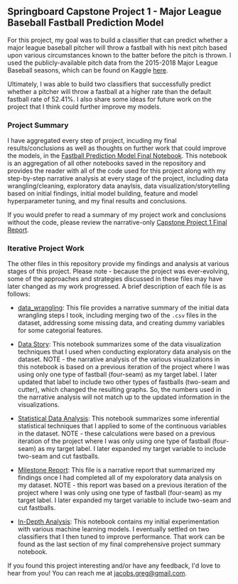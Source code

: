 ## Springboard Capstone Project 1 - Major League Baseball Fastball Prediction Model

For this project, my goal was to build a classifier that can predict whether a major league baseball pitcher will throw a fastball with his next pitch based upon various circumstances known to the batter before the pitch is thrown.  I used the publicly-available pitch data from the 2015-2018 Major League Baseball seasons, which can be found on Kaggle [here](https://www.kaggle.com/pschale/mlb-pitch-data-20152018).

Ultimately, I was able to build two classifiers that successfully predict whether a pitcher will throw a fastball at a higher rate than the default fastball rate of 52.41%.  I also share some ideas for future work on the project that I think could further improve my models.



### Project Summary

I have aggregated every step of project, incuding my final results/conclusions as well as thoughts on further work that could improve the models, in the [Fastball Prediction Model Final Notebook](https://github.com/gmj110680/fastball-prediction-model/blob/master/Fastball_Prediction_Model_Final_Notebook.ipynb).  This notebook is an aggregation of all other notebooks saved in the repository and provides the reader with all of the code used for this project along with my step-by-step narrative analysis at every stage of the project, including data wrangling/cleaning, exploratory data anaylsis, data visualization/storytelling based on initial findings, initial model building, feature and model hyperparameter tuning, and my final results and conclusions.

If you would prefer to read a summary of my project work and conclusions without the code, please review the narrative-only [Capstone Project 1 Final Report](https://github.com/gmj110680/fastball-prediction-model/blob/master/Capstone_Project_1_Final_Report.pdf).

### Iterative Project Work

The other files in this repository provide my findings and analysis at various stages of this project.  Please note - because the project was ever-evolving, some of the approaches and strategies discussed in these files may have later changed as my work progressed.  A brief description of each file is as follows:

-  [data_wrangling](https://github.com/gmj110680/fastball-prediction-model/blob/master/data_wrangling.pdf): This file provides a narrative summary of the initial data wrangling steps I took, including merging two of the `.csv` files in the dataset, addressing some missing data, and creating dummy variables for some categorial features.

-  [Data Story](https://github.com/gmj110680/fastball-prediction-model/blob/master/Data_Story_Final.ipynb):  This notebook summarizes some of the data visualization techniques that I used when conducting exploratory data analysis on the dataset.  NOTE - the narrative analysis of the various visualizations in this notebook is based on a previous iteration of the project where I was using only one type of fastball (four-seam) as my target label.  I later updated that label to include two other types of fastballs (two-seam and cutter), which changed the resulting graphs.  So, the numbers used in the narrative analysis will not match up to the updated information in the visualizations.

-  [Statistical Data Analysis](https://github.com/gmj110680/fastball-prediction-model/blob/master/Statistical_Data_Analysis.ipynb):  This notebook summarizes some inferential statistical techniques that I applied to some of the continuous variables in the dataset.  NOTE - these calculations were based on a previous iteration of the project where I was only using one type of fastball (four-seam) as my target label.  I later expanded my target variable to include two-seam and cut fastballs.

-  [Milestone Report](https://github.com/gmj110680/fastball-prediction-model/blob/master/Capstone_Project_1_Milestone_Report.pdf):  This file is a narrative report that summarized my findings once I had completed all of my expoloratory data analysis on my dataset.  NOTE - this report was based on a previous iteration of the project where I was only using one type of fastball (four-seam) as my target label.  I later expanded my target variable to include two-seam and cut fastballs.

-  [In-Depth Analysis](https://github.com/gmj110680/fastball-prediction-model/blob/master/In-Depth_Analysis.ipynb):  This notebook contains my initial experimentation with various machine learning models.  I eventually settled on two classifiers that I then tuned to improve performance.  That work can be found as the last section of my final comprehensive project summary notebook.


If you found this project interesting and/or have any feedback, I'd love to hear from you!  You can reach me at <jacobs.greg@gmail.com>.
